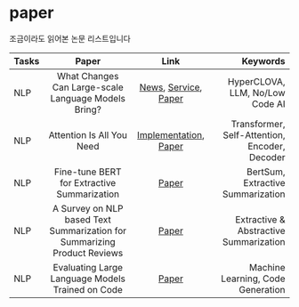 # paper
조금이라도 읽어본 논문 리스트입니다

| Tasks | Paper | Link | Keywords |
|:---------------|:-------------:|:-------------:|-------------:|
| NLP | What Changes Can Large-scale Language Models Bring? |[News](https://zdnet.co.kr/view/?no=20220128154803), [Service](https://www.ncloud.com/product/aiService/clovaStudio), [Paper](https://arxiv.org/pdf/2109.04650.pdf)|HyperCLOVA, LLM, No/Low Code AI|
| NLP | Attention Is All You Need |[Implementation](https://nlp.seas.harvard.edu/2018/04/03/attention.html), [Paper](https://arxiv.org/pdf/1706.03762.pdf)|Transformer, Self-Attention, Encoder, Decoder|
| NLP | Fine-tune BERT for Extractive Summarization |[Paper](https://arxiv.org/pdf/1903.10318.pdf)|BertSum, Extractive Summarization|
| NLP | A Survey on NLP based Text Summarization for Summarizing Product Reviews |[Paper](https://ieeexplore.ieee.org/document/9183355/keywords#keywords)|Extractive & Abstractive Summarization|
| NLP | Evaluating Large Language Models Trained on Code |[Paper](https://arxiv.org/pdf/2107.03374.pdf)|Machine Learning, Code Generation|
